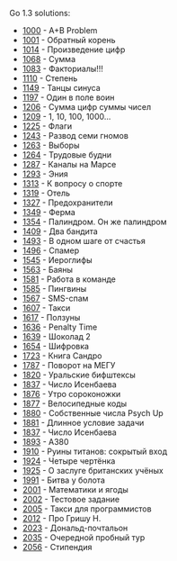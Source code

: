 Go 1.3 solutions:

- [1000](1000/solution.go) - A+B Problem
- [1001](1001/solution.go) - Обратный корень
- [1014](1014/solution.go) - Произведение цифр
- [1068](1068/solution.go) - Сумма
- [1083](1083/solution.go) - Факториалы!!!
- [1110](1110/solution.go) - Степень
- [1149](1149/solution.go) - Танцы синуса
- [1197](1197/solution.go) - Один в поле воин
- [1206](1206/solution.go) - Сумма цифр суммы чисел
- [1209](1209/solution.go) - 1, 10, 100, 1000...
- [1225](1225/solution.go) - Флаги
- [1243](1243/solution.go) - Развод семи гномов
- [1263](1263/solution.go) - Выборы
- [1264](1264/solution.go) - Трудовые будни
- [1287](1287/solution.go) - Каналы на Марсе
- [1293](1293/solution.go) - Эния
- [1313](1313/solution.go) - К вопросу о спорте
- [1319](1319/solution.go) - Отель
- [1327](1327/solution.go) - Предохранители
- [1349](1349/solution.go) - Ферма
- [1354](1354/solution.go) - Палиндром. Он же палиндром
- [1409](1409/solution.go) - Два бандита
- [1493](1493/solution.go) - В одном шаге от счастья
- [1496](1496/solution.go) - Спамер
- [1545](1545/solution.go) - Иероглифы
- [1563](1563/solution.go) - Баяны
- [1581](1581/solution.go) - Работа в команде
- [1585](1585/solution.go) - Пингвины
- [1567](1567/solution.go) - SMS-спам
- [1607](1607/solution.go) - Такси
- [1617](1617/solution.go) - Ползуны
- [1636](1636/solution.go) - Penalty Time
- [1639](1639/solution.go) - Шоколад 2
- [1654](1654/solution.go) - Шифровка
- [1723](1723/solution.go) - Книга Сандро
- [1787](1787/solution.go) - Поворот на МЕГУ
- [1820](1820/solution.go) - Уральские бифштексы
- [1837](1837/solution.go) - Число Исенбаева
- [1876](1876/solution.go) - Утро сороконожки
- [1877](1877/solution.go) - Велосипедные коды
- [1880](1880/solution.go) - Собственные числа Psych Up
- [1881](1881/solution.go) - Длинное условие задачи
- [1837](1837/solution.go) - Число Исенбаева
- [1893](1893/solution.go) - A380
- [1910](1910/solution.go) - Руины титанов: сокрытый вход
- [1924](1924/solution.go) - Четыре чертёнка
- [1925](1925/solution.go) - О заслуге британских учёных
- [1991](1991/solution.go) - Битва у болота
- [2001](2001/solution.go) - Математики и ягоды
- [2002](2002/solution.go) - Тестовое задание
- [2005](2005/solution.go) - Такси для программистов
- [2012](2012/solution.go) - Про Гришу Н.
- [2023](2023/solution.go) - Дональд-почтальон
- [2035](2035/main.go) - Очередной пробный тур
- [2056](2056/solution.go) - Стипендия
